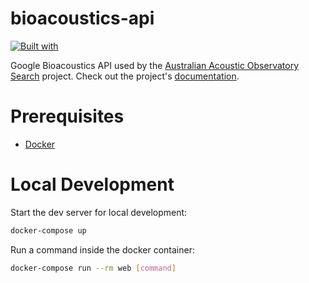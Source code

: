 # bioacoustics-api

[![Built with](https://img.shields.io/badge/Built_with-Cookiecutter_Django_Rest-F7B633.svg)](https://github.com/agconti/cookiecutter-django-rest)

Google Bioacoustics API used by the [Australian Acoustic Observatory Search](https://search.acousticobservatory.org/) project. Check out the project's [documentation](https://devseed.com/api-docs/?url=https://api.search.acousticobservatory.org/api/v1/openapi).

# Prerequisites

- [Docker](https://docs.docker.com/docker-for-mac/install/)  

# Local Development

Start the dev server for local development:
```bash
docker-compose up
```

Run a command inside the docker container:

```bash
docker-compose run --rm web [command]
```
